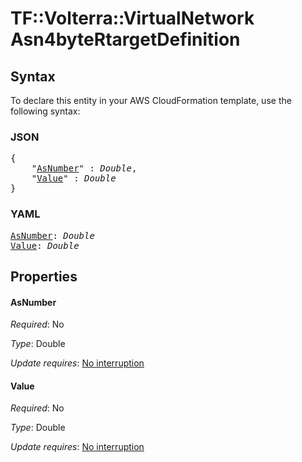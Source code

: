 # TF::Volterra::VirtualNetwork Asn4byteRtargetDefinition

## Syntax

To declare this entity in your AWS CloudFormation template, use the following syntax:

### JSON

<pre>
{
    "<a href="#asnumber" title="AsNumber">AsNumber</a>" : <i>Double</i>,
    "<a href="#value" title="Value">Value</a>" : <i>Double</i>
}
</pre>

### YAML

<pre>
<a href="#asnumber" title="AsNumber">AsNumber</a>: <i>Double</i>
<a href="#value" title="Value">Value</a>: <i>Double</i>
</pre>

## Properties

#### AsNumber

_Required_: No

_Type_: Double

_Update requires_: [No interruption](https://docs.aws.amazon.com/AWSCloudFormation/latest/UserGuide/using-cfn-updating-stacks-update-behaviors.html#update-no-interrupt)

#### Value

_Required_: No

_Type_: Double

_Update requires_: [No interruption](https://docs.aws.amazon.com/AWSCloudFormation/latest/UserGuide/using-cfn-updating-stacks-update-behaviors.html#update-no-interrupt)

